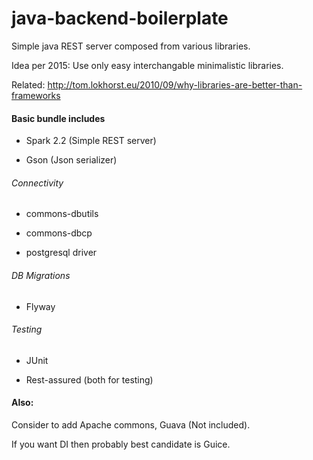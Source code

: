 # java-backend-boilerplate

Simple java REST server composed from various libraries.

Idea per 2015: Use only easy interchangable minimalistic libraries. 

Related: http://tom.lokhorst.eu/2010/09/why-libraries-are-better-than-frameworks

#### Basic bundle includes

* Spark 2.2 (Simple REST server)

* Gson (Json serializer)

###### Connectivity

* commons-dbutils

* commons-dbcp

* postgresql driver

###### DB Migrations

* Flyway

###### Testing

* JUnit

* Rest-assured (both for testing)

#### Also:
Consider to add Apache commons, Guava (Not included).


If you want DI then probably best candidate is Guice.

